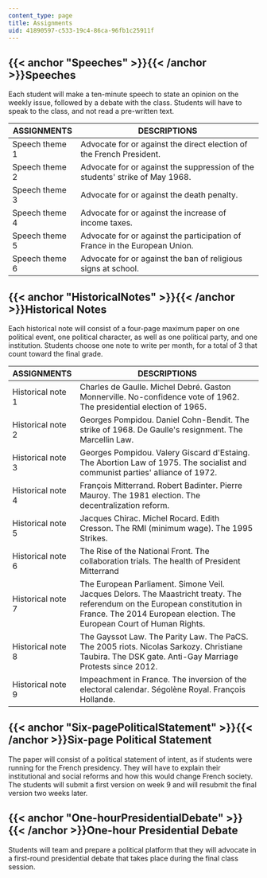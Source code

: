 ```yaml
---
content_type: page
title: Assignments
uid: 41890597-c533-19c4-86ca-96fb1c25911f
---
```


{{< anchor "Speeches" >}}{{< /anchor >}}Speeches
------------------------------------------------

Each student will make a ten-minute speech to state an opinion on the weekly issue, followed by a debate with the class. Students will have to speak to the class, and not read a pre-written text.

| ASSIGNMENTS | DESCRIPTIONS |
| --- | --- |
| Speech theme 1 | Advocate for or against the direct election of the French President. |
| Speech theme 2 | Advocate for or against the suppression of the students' strike of May 1968. |
| Speech theme 3 | Advocate for or against the death penalty. |
| Speech theme 4 | Advocate for or against the increase of income taxes. |
| Speech theme 5 | Advocate for or against the participation of France in the European Union. |
| Speech theme 6 | Advocate for or against the ban of religious signs at school. 

{{< anchor "HistoricalNotes" >}}{{< /anchor >}}Historical Notes
---------------------------------------------------------------

Each historical note will consist of a four-page maximum paper on one political event, one political character, as well as one political party, and one institution. Students choose one note to write per month, for a total of 3 that count toward the final grade.

| ASSIGNMENTS | DESCRIPTIONS |
| --- | --- |
| Historical note 1 | Charles de Gaulle. Michel Debré. Gaston Monnerville. No-confidence vote of 1962. The presidential election of 1965. |
| Historical note 2 | Georges Pompidou. Daniel Cohn-Bendit. The strike of 1968. De Gaulle's resignment. The Marcellin Law. |
| Historical note 3 | Georges Pompidou. Valery Giscard d'Estaing. The Abortion Law of 1975. The socialist and communist parties' alliance of 1972. |
| Historical note 4 | François Mitterrand. Robert Badinter. Pierre Mauroy. The 1981 election. The decentralization reform. |
| Historical note 5 | Jacques Chirac. Michel Rocard. Edith Cresson. The RMI (minimum wage). The 1995 Strikes. |
| Historical note 6 | The Rise of the National Front. The collaboration trials. The health of President Mitterrand |
| Historical note 7 | The European Parliament. Simone Veil. Jacques Delors. The Maastricht treaty. The referendum on the European constitution in France. The 2014 European election. The European Court of Human Rights. |
| Historical note 8 | The Gayssot Law. The Parity Law. The PaCS. The 2005 riots. Nicolas Sarkozy. Christiane Taubira. The DSK gate. Anti-Gay Marriage Protests since 2012. |
| Historical note 9 | Impeachment in France. The inversion of the electoral calendar. Ségolène Royal. François Hollande. 

{{< anchor "Six-pagePoliticalStatement" >}}{{< /anchor >}}Six-page Political Statement
--------------------------------------------------------------------------------------

The paper will consist of a political statement of intent, as if students were running for the French presidency. They will have to explain their institutional and social reforms and how this would change French society. The students will submit a first version on week 9 and will resubmit the final version two weeks later.

{{< anchor "One-hourPresidentialDebate" >}}{{< /anchor >}}One-hour Presidential Debate
--------------------------------------------------------------------------------------

Students will team and prepare a political platform that they will advocate in a first-round presidential debate that takes place during the final class session.